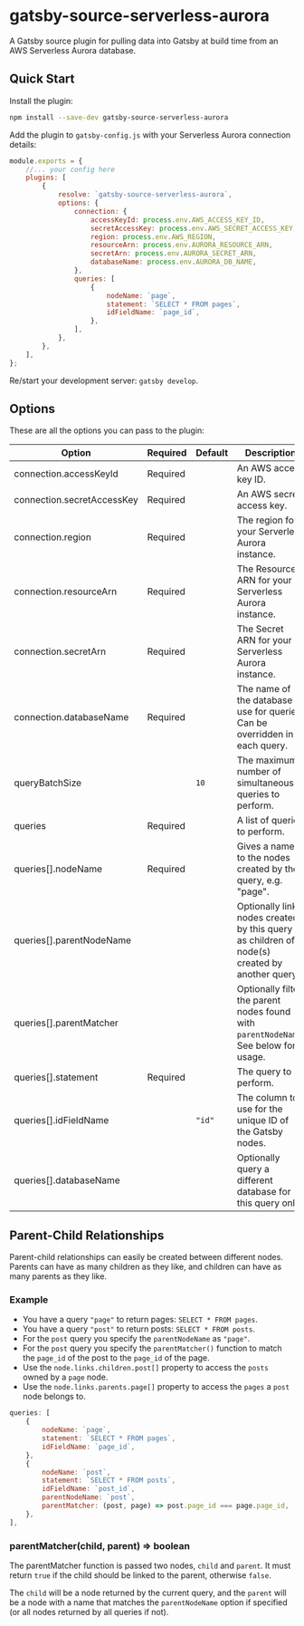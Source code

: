 # gatsby-source-serverless-aurora

A Gatsby source plugin for pulling data into Gatsby at build time from an AWS Serverless Aurora database.

## Quick Start

Install the plugin:

```bash
npm install --save-dev gatsby-source-serverless-aurora
```

Add the plugin to `gatsby-config.js` with your Serverless Aurora connection details:

```js
module.exports = {
	//... your config here
	plugins: [
		{
			resolve: `gatsby-source-serverless-aurora`,
			options: {
				connection: {
					accessKeyId: process.env.AWS_ACCESS_KEY_ID,
					secretAccessKey: process.env.AWS_SECRET_ACCESS_KEY,
					region: process.env.AWS_REGION,
					resourceArn: process.env.AURORA_RESOURCE_ARN,
					secretArn: process.env.AURORA_SECRET_ARN,
					databaseName: process.env.AURORA_DB_NAME,
				},
				queries: [
					{
						nodeName: `page`,
						statement: `SELECT * FROM pages`,
						idFieldName: `page_id`,
					},
				],
			},
		},
	],
};
```

Re/start your development server: `gatsby develop`.

## Options

These are all the options you can pass to the plugin:

| Option                     | Required | Default | Description                                                                                  |
| -------------------------- | -------- | ------- | -------------------------------------------------------------------------------------------- |
| connection.accessKeyId     | Required |         | An AWS access key ID.                                                                        |
| connection.secretAccessKey | Required |         | An AWS secret access key.                                                                    |
| connection.region          | Required |         | The region for your Serverless Aurora instance.                                              |
| connection.resourceArn     | Required |         | The Resource ARN for your Serverless Aurora instance.                                        |
| connection.secretArn       | Required |         | The Secret ARN for your Serverless Aurora instance.                                          |
| connection.databaseName    | Required |         | The name of the database to use for queries. Can be overridden in each query.                |
| queryBatchSize             |          | `10`    | The maximum number of simultaneous queries to perform.                                       |
| queries                    | Required |         | A list of queries to perform.                                                                |
| queries[].nodeName         | Required |         | Gives a name to the nodes created by the query, e.g. "page".                                 |
| queries[].parentNodeName   |          |         | Optionally link nodes created by this query as children of node(s) created by another query. |
| queries[].parentMatcher    |          |         | Optionally filter the parent nodes found with `parentNodeName`. See below for usage.         |
| queries[].statement        | Required |         | The query to perform.                                                                        |
| queries[].idFieldName      |          | `"id"`  | The column to use for the unique ID of the Gatsby nodes.                                     |
| queries[].databaseName     |          |         | Optionally query a different database for this query only.                                   |

## Parent-Child Relationships

Parent-child relationships can easily be created between different nodes. Parents can have as many children as they like, and children can have as many parents as they like.

### Example

- You have a query `"page"` to return pages: `SELECT * FROM pages`.
- You have a query `"post"` to return posts: `SELECT * FROM posts`.
- For the `post` query you specify the `parentNodeName` as `"page"`.
- For the `post` query you specify the `parentMatcher()` function to match the `page_id` of the post to the `page_id` of the page.
- Use the `node.links.children.post[]` property to access the `posts` owned by a `page` node.
- Use the `node.links.parents.page[]` property to access the `pages` a `post` node belongs to.

```js
queries: [
	{
		nodeName: `page`,
		statement: `SELECT * FROM pages`,
		idFieldName: `page_id`,
	},
	{
		nodeName: `post`,
		statement: `SELECT * FROM posts`,
		idFieldName: `post_id`,
		parentNodeName: `post`,
		parentMatcher: (post, page) => post.page_id === page.page_id,
	},
],
```

### parentMatcher(child, parent) => boolean

The parentMatcher function is passed two nodes, `child` and `parent`. It must return `true` if the child should be linked to the parent, otherwise `false`.

The `child` will be a node returned by the current query, and the `parent` will be a node with a name that matches the `parentNodeName` option if specified (or all nodes returned by all queries if not).
